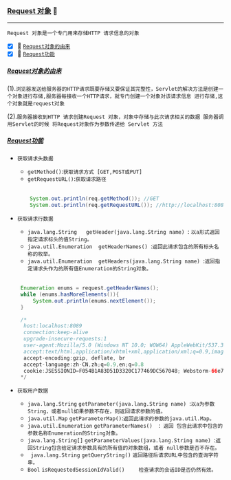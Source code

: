 ### [Request 对象](#top) <b id="top"></b> :maple_leaf:

----
`Request 对象是一个专门用来存储HTTP 请求信息的对象`

- [x] :maple_leaf: [`Request对象的由来`](#request) 
- [x] :maple_leaf: [`Request功能`](#func) 

##### [Request对象的由来](#top)  <b id="request"></b>
(1).`浏览器发送给服务器的HTTP请求既要存储又要保证其完整性，Servlet的解决方法是创建一个对象进行存储,服务器每接收一个HTTP请求，就专门创建一个对象对该请求信息
进行存储,这个对象就是request对象`<br/>

(2).`服务器接收到HTTP 请求创建Request 对象，对象中存储与此次请求相关的数据 服务器调用Servlet的时候 将Request对象作为参数传递给 Servlet 方法`

##### [Request功能](#top)  <b id="func"></b>
* `获取请求头数据`
   * `getMethod()`:`获取请求方式 [GET,POST或PUT]`
   * `getRequestURL()`:`获取请求路径`
   
   <br/>
   
   ```Java
       System.out.println(req.getMethod()); //GET 
       System.out.println(req.getRequestURL()); //http://localhost:8089/servlet/update
   ```
* `获取请求行数据`
  * `java.lang.String	getHeader(java.lang.String name) `: `以a形式返回指定请求标头的值String。`
  * `java.util.Enumeration	getHeaderNames() `:`返回此请求包含的所有标头名称的枚举。`
  * `java.util.Enumeration	getHeaders(java.lang.String name) `:`返回指定请求头作为的所有值Enumeration的String对象。`
  <br/>
  
  ```java
   Enumeration enums = request.getHeaderNames();
   while (enums.hasMoreElements()){
       System.out.println(enums.nextElement());
   }

   /*
    host:localhost:8089
    connection:keep-alive
    upgrade-insecure-requests:1
    user-agent:Mozilla/5.0 (Windows NT 10.0; WOW64) AppleWebKit/537.36 (KHTML, like Gecko) Chrome/69.0.3497.100 Safari/537.36
    accept:text/html,application/xhtml+xml,application/xml;q=0.9,image/webp,image/apng,*/*;q=0.8
    accept-encoding:gzip, deflate, br
    accept-language:zh-CN,zh;q=0.9,en;q=0.8
    cookie:JSESSIONID=F054B1A83D51D3320C177469DC567048; Webstorm-66e715af=5d7e1fa0-a9e9-4c01-9c16-aaff75cf10f7
   */
  ```
  
* `获取用户数据`
  * `java.lang.String`	`getParameter(java.lang.String name) `:`以a为参数String，或者null如果参数不存在，则返回请求参数的值。`
  * `java.util.Map`	`getParameterMap()`:`返回此请求的参数的java.util.Map。`
  * `java.util.Enumeration`	`getParameterNames()  `:` 返回 包含此请求中包含的参数名称Enumeration的String对象。`
  * `java.lang.String[]`	`getParameterValues(java.lang.String name) `:`返回String包含给定请求参数具有的所有值的对象数组，或者 null参数是否不存在。`
  * ` java.lang.String`	`getQueryString()` `返回路径后请求URL中包含的查询字符串。`
  * `Bool` `isRequestedSessionIdValid() ` `   检查请求的会话ID是否仍然有效。`
     	
             
     	
              
